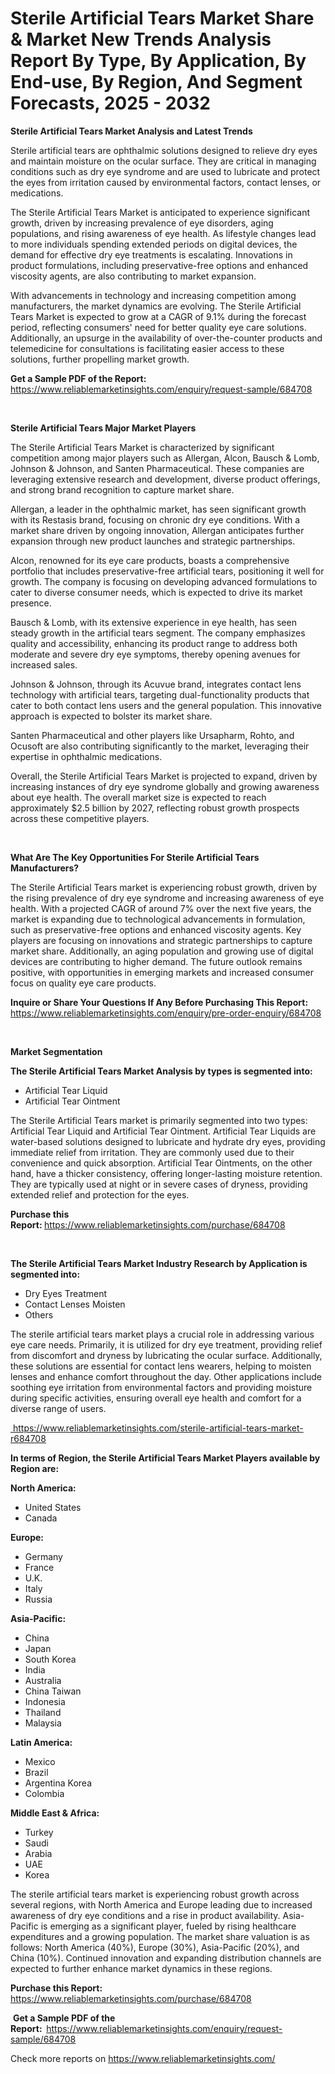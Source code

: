 <p><h1>Sterile Artificial Tears Market Share & Market New Trends Analysis Report By Type, By Application, By End-use, By Region, And Segment Forecasts, 2025 - 2032</h1></p><p><strong>Sterile Artificial Tears Market Analysis and Latest Trends</strong></p>
<p><p>Sterile artificial tears are ophthalmic solutions designed to relieve dry eyes and maintain moisture on the ocular surface. They are critical in managing conditions such as dry eye syndrome and are used to lubricate and protect the eyes from irritation caused by environmental factors, contact lenses, or medications. </p><p>The Sterile Artificial Tears Market is anticipated to experience significant growth, driven by increasing prevalence of eye disorders, aging populations, and rising awareness of eye health. As lifestyle changes lead to more individuals spending extended periods on digital devices, the demand for effective dry eye treatments is escalating. Innovations in product formulations, including preservative-free options and enhanced viscosity agents, are also contributing to market expansion. </p><p>With advancements in technology and increasing competition among manufacturers, the market dynamics are evolving. The Sterile Artificial Tears Market is expected to grow at a CAGR of 9.1% during the forecast period, reflecting consumers' need for better quality eye care solutions. Additionally, an upsurge in the availability of over-the-counter products and telemedicine for consultations is facilitating easier access to these solutions, further propelling market growth.</p></p>
<p><strong>Get a Sample PDF of the Report:&nbsp;</strong> <a href="https://www.reliablemarketinsights.com/enquiry/request-sample/684708?utm_campaign=1994&utm_medium=2&utm_source=Github&utm_content=ia&utm_term=08022025&utm_id=sterile-artificial-tears">https://www.reliablemarketinsights.com/enquiry/request-sample/684708</a></p>
<p>&nbsp;</p>
<p><strong>Sterile Artificial Tears Major Market Players</strong></p>
<p><p>The Sterile Artificial Tears Market is characterized by significant competition among major players such as Allergan, Alcon, Bausch & Lomb, Johnson & Johnson, and Santen Pharmaceutical. These companies are leveraging extensive research and development, diverse product offerings, and strong brand recognition to capture market share.</p><p>Allergan, a leader in the ophthalmic market, has seen significant growth with its Restasis brand, focusing on chronic dry eye conditions. With a market share driven by ongoing innovation, Allergan anticipates further expansion through new product launches and strategic partnerships.</p><p>Alcon, renowned for its eye care products, boasts a comprehensive portfolio that includes preservative-free artificial tears, positioning it well for growth. The company is focusing on developing advanced formulations to cater to diverse consumer needs, which is expected to drive its market presence.</p><p>Bausch & Lomb, with its extensive experience in eye health, has seen steady growth in the artificial tears segment. The company emphasizes quality and accessibility, enhancing its product range to address both moderate and severe dry eye symptoms, thereby opening avenues for increased sales.</p><p>Johnson & Johnson, through its Acuvue brand, integrates contact lens technology with artificial tears, targeting dual-functionality products that cater to both contact lens users and the general population. This innovative approach is expected to bolster its market share.</p><p>Santen Pharmaceutical and other players like Ursapharm, Rohto, and Ocusoft are also contributing significantly to the market, leveraging their expertise in ophthalmic medications.</p><p>Overall, the Sterile Artificial Tears Market is projected to expand, driven by increasing instances of dry eye syndrome globally and growing awareness about eye health. The overall market size is expected to reach approximately $2.5 billion by 2027, reflecting robust growth prospects across these competitive players.</p></p>
<p>&nbsp;</p>
<p><strong>What Are The Key Opportunities For Sterile Artificial Tears Manufacturers?</strong></p>
<p><p>The Sterile Artificial Tears market is experiencing robust growth, driven by the rising prevalence of dry eye syndrome and increasing awareness of eye health. With a projected CAGR of around 7% over the next five years, the market is expanding due to technological advancements in formulation, such as preservative-free options and enhanced viscosity agents. Key players are focusing on innovations and strategic partnerships to capture market share. Additionally, an aging population and growing use of digital devices are contributing to higher demand. The future outlook remains positive, with opportunities in emerging markets and increased consumer focus on quality eye care products.</p></p>
<p><strong>Inquire or Share Your Questions If Any Before Purchasing This Report:</strong> <a href="https://www.reliablemarketinsights.com/enquiry/pre-order-enquiry/684708?utm_campaign=1994&utm_medium=2&utm_source=Github&utm_content=ia&utm_term=08022025&utm_id=sterile-artificial-tears">https://www.reliablemarketinsights.com/enquiry/pre-order-enquiry/684708</a></p>
<p>&nbsp;</p>
<p><strong>Market Segmentation</strong></p>
<p><strong>The Sterile Artificial Tears Market Analysis by types is segmented into:</strong></p>
<p><ul><li>Artificial Tear Liquid</li><li>Artificial Tear Ointment</li></ul></p>
<p><p>The Sterile Artificial Tears market is primarily segmented into two types: Artificial Tear Liquid and Artificial Tear Ointment. Artificial Tear Liquids are water-based solutions designed to lubricate and hydrate dry eyes, providing immediate relief from irritation. They are commonly used due to their convenience and quick absorption. Artificial Tear Ointments, on the other hand, have a thicker consistency, offering longer-lasting moisture retention. They are typically used at night or in severe cases of dryness, providing extended relief and protection for the eyes.</p></p>
<p><strong>Purchase this Report:&nbsp;</strong><a href="https://www.reliablemarketinsights.com/purchase/684708?utm_campaign=1994&utm_medium=2&utm_source=Github&utm_content=ia&utm_term=08022025&utm_id=sterile-artificial-tears">https://www.reliablemarketinsights.com/purchase/684708</a></p>
<p>&nbsp;</p>
<p><strong>The Sterile Artificial Tears Market Industry Research by Application is segmented into:</strong></p>
<p><ul><li>Dry Eyes Treatment</li><li>Contact Lenses Moisten</li><li>Others</li></ul></p>
<p><p>The sterile artificial tears market plays a crucial role in addressing various eye care needs. Primarily, it is utilized for dry eye treatment, providing relief from discomfort and dryness by lubricating the ocular surface. Additionally, these solutions are essential for contact lens wearers, helping to moisten lenses and enhance comfort throughout the day. Other applications include soothing eye irritation from environmental factors and providing moisture during specific activities, ensuring overall eye health and comfort for a diverse range of users.</p></p>
<p><a href="https://www.reliablemarketinsights.com/sterile-artificial-tears-market-r684708?utm_campaign=1994&utm_medium=2&utm_source=Github&utm_content=ia&utm_term=08022025&utm_id=sterile-artificial-tears">&nbsp;https://www.reliablemarketinsights.com/sterile-artificial-tears-market-r684708</a></p>
<p><strong>In terms of Region, the Sterile Artificial Tears Market Players available by Region are:</strong></p>
<p>
    <p> <strong> North America: </strong>
        <ul>
            <li>United States</li>
            <li>Canada</li>
        </ul>
        </p> 
    <p> <strong> Europe: </strong>
        <ul>
            <li>Germany</li>
            <li>France</li>
            <li>U.K.</li>
            <li>Italy</li>
            <li>Russia</li>
        </ul>
        </p> 
    <p> <strong> Asia-Pacific: </strong>
        <ul>
            <li>China</li>
            <li>Japan</li>
            <li>South Korea</li>
            <li>India</li>
            <li>Australia</li>
            <li>China Taiwan</li>
            <li>Indonesia</li>
            <li>Thailand</li>
            <li>Malaysia</li>
        </ul>
        </p> 
    <p> <strong> Latin America: </strong>
        <ul>
            <li>Mexico</li>
            <li>Brazil</li>
            <li>Argentina Korea</li>
            <li>Colombia</li>
        </ul>
        </p> 
    <p> <strong> Middle East & Africa: </strong>
        <ul>
            <li>Turkey</li>
            <li>Saudi</li>
            <li>Arabia</li>
            <li>UAE</li>
            <li>Korea</li>
        </ul>
    </p>
    </p>
<p><p>The sterile artificial tears market is experiencing robust growth across several regions, with North America and Europe leading due to increased awareness of dry eye conditions and a rise in product availability. Asia-Pacific is emerging as a significant player, fueled by rising healthcare expenditures and a growing population. The market share valuation is as follows: North America (40%), Europe (30%), Asia-Pacific (20%), and China (10%). Continued innovation and expanding distribution channels are expected to further enhance market dynamics in these regions.</p></p>
<p><strong>Purchase this Report: </strong><a href="https://www.reliablemarketinsights.com/purchase/684708?utm_campaign=1994&utm_medium=2&utm_source=Github&utm_content=ia&utm_term=08022025&utm_id=sterile-artificial-tears">https://www.reliablemarketinsights.com/purchase/684708</a></p>
<p>&nbsp;<strong>Get a Sample PDF of the Report:&nbsp;&nbsp;</strong><a href="https://www.reliablemarketinsights.com/enquiry/request-sample/684708?utm_campaign=1994&utm_medium=2&utm_source=Github&utm_content=ia&utm_term=08022025&utm_id=sterile-artificial-tears">https://www.reliablemarketinsights.com/enquiry/request-sample/684708</a></p>
<p><strong></strong></p>
<p>Check more reports on <a href="https://www.reliablemarketinsights.com/?utm_campaign=1994&utm_medium=2&utm_source=Github&utm_content=ia&utm_term=08022025&utm_id=sterile-artificial-tears">https://www.reliablemarketinsights.com/</a></p>